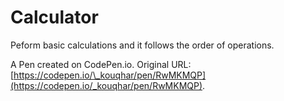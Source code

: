 # Calculator

Peform basic calculations and it follows the order of operations.

A Pen created on CodePen.io. Original URL: [https://codepen.io/\_kouqhar/pen/RwMKMQP](https://codepen.io/_kouqhar/pen/RwMKMQP).
